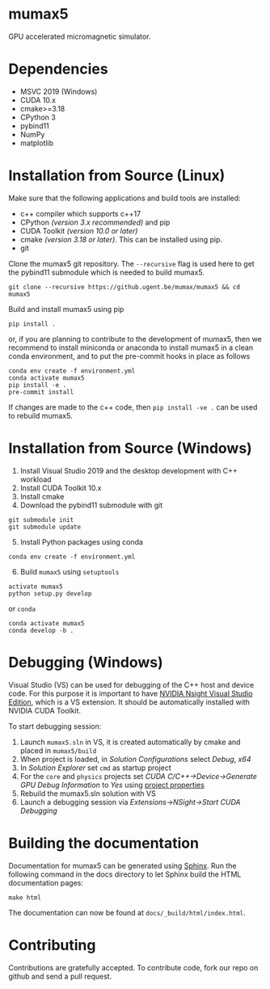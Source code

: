 # mumax5
GPU accelerated micromagnetic simulator.

# Dependencies

* MSVC 2019 (Windows)
* CUDA 10.x
* cmake>=3.18
* CPython 3
* pybind11
* NumPy
* matplotlib

# Installation from Source (Linux)

Make sure that the following applications and build tools are installed:
* c++ compiler which supports c++17
* CPython *(version 3.x recommended)* and pip 
* CUDA Toolkit *(version 10.0 or later)*
* cmake *(version 3.18 or later)*. This can be installed using pip.
* git

Clone the mumax5 git repository. The `--recursive` flag is used here to get the pybind11 submodule which is needed to build mumax5.
```
git clone --recursive https://github.ugent.be/mumax/mumax5 && cd mumax5
```
Build and install mumax5 using pip
```
pip install .
```
or, if you are planning to contribute to the development of mumax5, then we recommend to install miniconda or anaconda to install mumax5 in a clean conda environment, and to put the pre-commit hooks in place as follows
```
conda env create -f environment.yml
conda activate mumax5
pip install -e .
pre-commit install
```
If changes are made to the c++ code, then `pip install -ve .` can be used to rebuild mumax5.

# Installation from Source (Windows)

1. Install Visual Studio 2019 and the desktop development with C++ workload
2. Install CUDA Toolkit 10.x
3. Install cmake
4. Download the pybind11 submodule with git
```
git submodule init
git submodule update
```
5. Install Python packages using conda
```
conda env create -f environment.yml
```
6. Build `mumax5` using `setuptools`
```
activate mumax5
python setup.py develop
```
or `conda`
```
conda activate mumax5
conda develop -b .
```

# Debugging (Windows)

Visual Studio (VS) can be used for debugging of the C++ host and device code. For this purpose it is important to have [NVIDIA Nsight Visual Studio Edition](https://docs.nvidia.com/gameworks/index.html#developertools/desktop/nsight/nvidia_nsight.htm), which is a VS extension. It should be automatically installed with NVIDIA CUDA Toolkit.

To start debugging session:

1. Launch `mumax5.sln` in VS, it is created automatically by cmake and placed in `mumax5/build`
2. When project is loaded, in *Solution Configurations* select *Debug*, *x64*
3. In *Solution Explorer* set `cmd` as startup project
4. For the `core` and `physics` projects set *CUDA C/C++->Device->Generate GPU Debug Information* to *Yes* using [project properties](https://docs.nvidia.com/nsight-visual-studio-edition/2020.2/cuda-build-run/index.html)
5. Rebuild the mumax5.sln solution with VS
6. Launch a debugging session via *Extensions->NSight->Start CUDA Debugging*

# Building the documentation

Documentation for mumax5 can be generated using [Sphinx](https://www.sphinx-doc.org). Run the following command in the docs directory to let Sphinx build the HTML documentation pages:
```
make html
```
The documentation can now be found at `docs/_build/html/index.html`.

# Contributing
Contributions are gratefully accepted. To contribute code, fork our repo on github and send a pull request.
